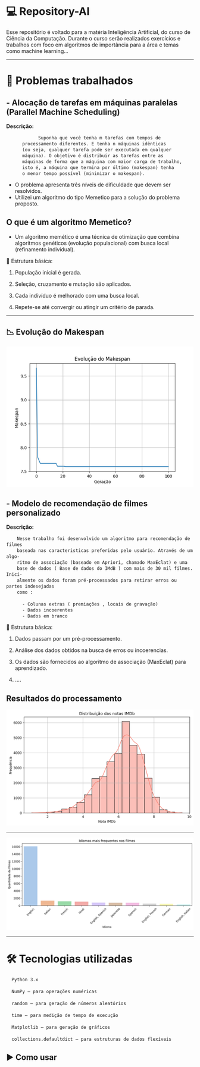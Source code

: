 # :computer: Repository-AI 

Esse repositório é voltado para a matéria Inteligência Artificial, do curso de Ciência da Computação. Durante o curso serão realizados exercícios e trabalhos com foco em algoritmos de importância para a área e temas como machine learning...

---

# 📌 Problemas trabalhados 
## - Alocação de tarefas em máquinas paralelas (Parallel Machine Scheduling)

  **Descrição:** 

  
                Suponha que você tenha m tarefas com tempos de
          processamento diferentes. E tenha n máquinas idênticas 
          (ou seja, qualquer tarefa pode ser executada em qualquer 
          máquina). O objetivo é distribuir as tarefas entre as 
          máquinas de forma que a máquina com maior carga de trabalho, 
          isto é, a máquina que termina por último (makespan) tenha 
          o menor tempo possível (minimizar o makespan).
          

  - O problema apresenta três níveis de dificuldade que devem ser resolvidos. 
  - Utilizei um algoritmo do tipo Memetico para a solução do problema proposto.

## O que é um algoritmo Memetico?

 - Um algoritmo memético é uma técnica de otimização que combina algoritmos genéticos (evolução populacional) com busca local (refinamento individual).

📌 Estrutura básica:

  1. População inicial é gerada.
  
  2. Seleção, cruzamento e mutação são aplicados.
  
  3. Cada indivíduo é melhorado com uma busca local.
  
  4. Repete-se até convergir ou atingir um critério de parada.

---
## :chart_with_downwards_trend: Evolução do Makespan


   ![Evolução do Makespan](codigo-IA-exercicio3/evolucao_makespan.png)

## - Modelo de recomendação de filmes personalizado

  **Descrição:** 

        Nesse trabalho foi desenvolvido um algoritmo para recomendação de filmes 
        baseada nas caracteristicas preferidas pelo usuário. Através de um algo-
        ritmo de associação (baseado em Apriori, chamado MaxEclat) e uma
        base de dados ( Base de dados do IMdB ) com mais de 30 mil filmes. Inici-
        almente os dados foram pré-processados para retirar erros ou partes indesejadas
        como :

          - Colunas extras ( premiações , locais de gravação)
          - Dados incoerentes
          - Dados em branco 

📌 Estrutura básica:

  1. Dados passam por um pré-processamento.
  
  2. Análise dos dados obtidos na busca de erros ou incoerencias.
  
  3. Os dados são fornecidos ao algoritmo de associação (MaxEclat) para aprendizado.
  
  4.  ....

## Resultados do processamento 

  ![Distribuição das notas do IMdB](machine-learning/pre-processamento/grafico_1.png)

---

  ![Idiomas mais frequentes nos filmes do IMdB](machine-learning/pre-processamento/grafico_2.png)
  


---

# 🛠️ Tecnologias utilizadas

```
  Python 3.x

  NumPy – para operações numéricas

  random – para geração de números aleatórios

  time – para medição de tempo de execução

  Matplotlib – para geração de gráficos

  collections.defaultdict – para estruturas de dados flexíveis
```

## ▶️ Como usar

   






